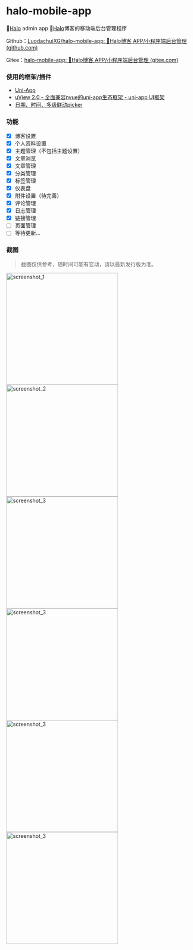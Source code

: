 # halo-mobile-app

📱[Halo](https://halo.run/) admin app
📱[Halo](https://halo.run/)博客的移动端后台管理程序

Github：[LuodachuiXG/halo-mobile-app: 📱Halo博客 APP/小程序端后台管理 (github.com)](https://github.com/LuodachuiXG/halo-mobile-app)

Gitee：[halo-mobile-app: 📱Halo博客 APP/小程序端后台管理 (gitee.com)](https://gitee.com/luodachui/halo-mobile-app)



### 使用的框架/插件

- [Uni-App](https://uniapp.dcloud.io/)
- [uView 2.0 - 全面兼容nvue的uni-app生态框架 - uni-app UI框架](https://uviewui.com)
- [日期、时间、多级联动picker](https://ext.dcloud.net.cn/plugin?id=273)

### 功能

- [x] 博客设置
- [x] 个人资料设置
- [x] 主题管理（不包括主题设置）
- [x] 文章浏览
- [x] 文章管理
- [x] 分类管理
- [x] 标签管理
- [x] 仪表盘
- [x] 附件设置（待完善）
- [x] 评论管理
- [x] 日志管理
- [x] 链接管理
- [ ] 页面管理
- [ ] 等待更新...

### 截图

> 截图仅供参考，随时间可能有变动，请以最新发行版为准。

<img src="https://ldc-1251523367.cos.ap-beijing.myqcloud.com/luodachui/1647363902018_1647364074506.png" width = "300"  alt="screenshot_1"  />



<img src="https://ldc-1251523367.cos.ap-beijing.myqcloud.com/luodachui/23335_1647364074615.png" width = "300"  alt="screenshot_2"  />

<img src="https://ldc-1251523367.cos.ap-beijing.myqcloud.com/luodachui/1647363908507_1647364074469.png" width = "300"  alt="screenshot_3"  />

<img src="https://ldc-1251523367.cos.ap-beijing.myqcloud.com/luodachui/1647363913189_1647364076530.png" width = "300"  alt="screenshot_3"  />

<img src="https://ldc-1251523367.cos.ap-beijing.myqcloud.com/luodachui/1647363918037_1647364076506.png" width = "300"  alt="screenshot_3"  />

<img src="https://ldc-1251523367.cos.ap-beijing.myqcloud.com/luodachui/1647363922895_1647364076987.png" width = "300"  alt="screenshot_3"  />

